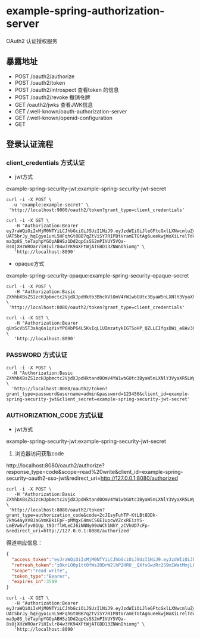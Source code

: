 # example-spring-authorization-server
OAuth2 认证授权服务



## 暴露地址


- POST /oauth2/authorize
- POST /oauth2/token
- POST /oauth2/introspect 查看token 的信息
- POST /oauth2/revoke 撤销令牌
- GET /oauth2/jwks 查看JWK信息
- GET /.well-known/oauth-authorization-server
- GET /.well-known/openid-configuration
- GET 

## 登录认证流程


### client_credentials 方式认证

- jwt方式

example-spring-security-jwt:example-spring-security-jwt-secret

```shell
curl -i -X POST \
  -u 'example:example-secret' \
 'http://localhost:9000/oauth2/token?grant_type=client_credentials'
```

```shell
curl -i -X GET \
   -H "Authorization:Bearer eyJraWQiOiIxMjM0NTYiLCJhbGciOiJSUzI1NiJ9.eyJzdWIiOiJleGFtcGxlLXNwcmluZy1zZWN1cml0eS1qd3QiLCJhdWQiOiJleGFtcGxlLXNwcmluZy1zZWN1cml0eS1qd3QiLCJuYmYiOjE2NjM2NTYwODMsInNjb3BlIjpbInJlYWQiLCJvcGVuaWQiLCJ3cml0ZSJdLCJpc3MiOiJodHRwOlwvXC9sb2NhbGhvc3Q6ODA4MFwvIiwiZXhwIjoxNjYzNjU5NjgzLCJpYXQiOjE2NjM2NTYwODN9.H1vxnuWx_JYGUwD9MbH5zrhNvReroJCmvzRDfw6HRpqXAfBFhpPitHlnaG07I29eInXkjBDe6s5B6FEi1m2PRTD-UAT5brJy_hqEgyo1unL5HFqhGt0BB7qZtViSY7RIPBtVramETGtAg6ueekwjWoXiLrelTdcFJ7I3codXxi1sjbgGRtqr5LnUcnGtp_lHhOk4n06IvVGoPisWo3H7PtuKU3HGzoJR8RGKSwUmRDmqkF1VRAZder_-ma3p8S_teTaphpYGOpABHSz1Dd2qpCsSS2mPIVUY5VQa-8sOjXHzWROar7iHIvlr84w3YK94XFtWjATGBD13ZNWnDhiomg" \
   'http://localhost:8090'
```

- opaque方式

example-spring-security-opaque:example-spring-security-opaque-secret

```shell
curl -i -X POST \
   -H "Authorization:Basic ZXhhbXBsZS1zcHJpbmctc2VjdXJpdHktb3BhcXVlOmV4YW1wbGUtc3ByaW5nLXNlY3VyaXR5LW9wYXF1ZS1zZWNyZXQ=" \
 'http://localhost:8080/oauth2/token?grant_type=client_credentials'
```

```shell
curl -i -X GET \
   -H "Authorization:Bearer qUnScVb5T3sAq6n1qYivYP6HbP64L5KvIqL1UImzatykIGTSoHP_QZLLCIfgsDWi_e8Av3OyId6EiP0hAPsgU1WMRRZksG2caEDCrB79hSOiqbWVEgSy63trdwsFa6ZO" \
   'http://localhost:8090'
```


### PASSWORD 方式认证


```shell
curl -i -X POST \
  -H "Authorization:Basic ZXhhbXBsZS1zcHJpbmctc2VjdXJpdHktand0OmV4YW1wbGUtc3ByaW5nLXNlY3VyaXR5LWp3dC1zZWNyZXQ=" \
  'http://localhost:8080/oauth2/token?grant_type=password&username=admin&password=123456&client_id=example-spring-security-jwt&client_secret=example-spring-security-jwt-secret'
```


### AUTHORIZATION_CODE 方式认证


- jwt方式

example-spring-security-jwt:example-spring-security-jwt-secret

1. 浏览器访问获取code

http://localhost:8080/oauth2/authorize?response_type=code&scope=read%20write&client_id=example-spring-security-oauth2-sso-jwt&redirect_uri=http://127.0.0.1:8080/authorized

```shell
curl -i -X POST \
   -H "Authorization:Basic ZXhhbXBsZS1zcHJpbmctc2VjdXJpdHktand0OmV4YW1wbGUtc3ByaW5nLXNlY3VyaXR5LWp3dC1zZWNyZXQ=" \
 'http://localhost:8080/oauth2/token?grant_type=authorization_code&code=2cJEsyFuhTP-KtLBt8DDk-7khG4ayXV8JaGVmKBkiFpF-pMMgxC4mvCS6EIupcwVZcxREizYS-LmEVw6vfyv01Up_t93rflWLeCJ6iNNNy09oWCh1NhY_zCVhUD7cFp-&redirect_uri=http://127.0.0.1:8080/authorized'

```

得道响应信息：

```json
{
  "access_token":"eyJraWQiOiIxMjM0NTYiLCJhbGciOiJSUzI1NiJ9.eyJzdWIiOiJhZG1pbiIsImF1ZCI6ImV4YW1wbGUtc3ByaW5nLXNlY3VyaXR5LWp3dCIsIm5iZiI6MTY2MzY2MjEwMiwic2NvcGUiOlsicmVhZCIsIndyaXRlIl0sImlzcyI6Imh0dHA6XC9cL2xvY2FsaG9zdDo4MDgwXC8iLCJleHAiOjE2NjM2NjU3MDIsImlhdCI6MTY2MzY2MjEwMn0.VSX1_QgEgNvJC2pcoyNandIe6avgdflwpo8UF6QEEFiztoInxFDXTCAhBij7xux-o4f7RmiDdZ9MyL0uIQ2XNEf2DrIo8GGsCHGr19FiFs1jv8uiURXVlDm4_RMCohwqSM_r5dfRSyQZRW3875KzZdkSUydCwr-GuZZKybK-hCqM_XUNoNdu3SSN-1G5ExgsssIhFhDgHhZlNwnNQS06D6Y_N8UjAWVj-u-gIteKx1BgCGJLMzP5KPuot1AN2FhLytCGBRAKaTNvxcDqg_iDgf-iRiUAyDdWCMQeZxtHthFCph5gvDPABDmkNT-yYPlE5qTtPKCd6R0Jl_nRPKpgVw",
  "refresh_token":"zDknLO0p1tt0fWs20DrW2lhP2HRU__QXfsGwzRr2S9mIWatMmjLbeFLq_0H5k5jsyU-la8a-MY_idTBIbQ9VxIprKWHBwkAb4IHHVCNzipol3WCw8DrfU_ulpaiwlbPM",
  "scope":"read write",
  "token_type":"Bearer",
  "expires_in":3599
}
```

```shell
curl -i -X GET \
   -H "Authorization:Bearer eyJraWQiOiIxMjM0NTYiLCJhbGciOiJSUzI1NiJ9.eyJzdWIiOiJleGFtcGxlLXNwcmluZy1zZWN1cml0eS1qd3QiLCJhdWQiOiJleGFtcGxlLXNwcmluZy1zZWN1cml0eS1qd3QiLCJuYmYiOjE2NjM2NTYwODMsInNjb3BlIjpbInJlYWQiLCJvcGVuaWQiLCJ3cml0ZSJdLCJpc3MiOiJodHRwOlwvXC9sb2NhbGhvc3Q6ODA4MFwvIiwiZXhwIjoxNjYzNjU5NjgzLCJpYXQiOjE2NjM2NTYwODN9.H1vxnuWx_JYGUwD9MbH5zrhNvReroJCmvzRDfw6HRpqXAfBFhpPitHlnaG07I29eInXkjBDe6s5B6FEi1m2PRTD-UAT5brJy_hqEgyo1unL5HFqhGt0BB7qZtViSY7RIPBtVramETGtAg6ueekwjWoXiLrelTdcFJ7I3codXxi1sjbgGRtqr5LnUcnGtp_lHhOk4n06IvVGoPisWo3H7PtuKU3HGzoJR8RGKSwUmRDmqkF1VRAZder_-ma3p8S_teTaphpYGOpABHSz1Dd2qpCsSS2mPIVUY5VQa-8sOjXHzWROar7iHIvlr84w3YK94XFtWjATGBD13ZNWnDhiomg" \
   'http://localhost:8090'
```
